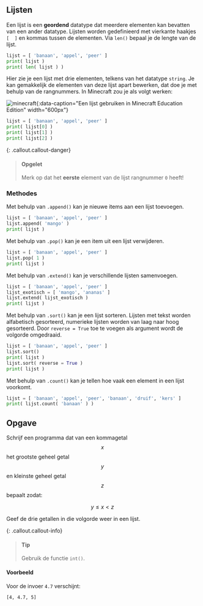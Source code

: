 ## Lijsten
Een lijst is een **geordend** datatype dat meerdere elementen kan bevatten van een ander datatype. Lijsten worden gedefinieerd met vierkante haakjes `[  ]` en kommas tussen de elementen. Via `len()` bepaal je de lengte van de lijst.

```python
lijst = [ 'banaan', 'appel', 'peer' ]
print( lijst )
print( len( lijst ) )
```
Hier zie je een lijst met drie elementen, telkens van het datatype `string`. Je kan gemakkelijk de elementen van deze lijst apart bewerken, dat doe je met behulp van de rangnummers. In Minecraft zou je als volgt werken:

![minecraft](media/minecraft.png "minecraft"){:data-caption="Een lijst gebruiken in Minecraft Education Edition" width="600px"}

```python
lijst = [ 'banaan', 'appel', 'peer' ]
print( lijst[0] )
print( lijst[1] )
print( lijst[2] )
```

{: .callout.callout-danger}
> #### Opgelet
> Merk op dat het **eerste** element van de lijst rangnummer `0` heeft!

### Methodes
Met behulp van `.append()` kan je nieuwe items aan een lijst toevoegen.
```python
lijst = [ 'banaan', 'appel', 'peer' ]
lijst.append( 'mango' )
print( lijst )
```

Met behulp van `.pop()` kan je een item uit een lijst verwijderen.
```python
lijst = [ 'banaan', 'appel', 'peer' ]
lijst.pop( 1 )
print( lijst )
```

Met behulp van `.extend()` kan je verschillende lijsten samenvoegen.
```python
lijst = [ 'banaan', 'appel', 'peer' ]
lijst_exotisch = [ 'mango', 'ananas' ]
lijst.extend( lijst_exotisch )
print( lijst )
```

Met behulp van `.sort()` kan je een lijst sorteren. Lijsten met tekst worden alfabetisch gesorteerd, numerieke lijsten worden van laag naar hoog gesorteerd.
Door `reverse = True` toe te voegen als argument wordt de volgorde omgedraaid.
```python
lijst = [ 'banaan', 'appel', 'peer' ]
lijst.sort()
print( lijst )
lijst.sort( reverse = True )
print( lijst )
```

Met behulp van `.count()` kan je tellen hoe vaak een element in een lijst voorkomt.
```python
lijst = [ 'banaan', 'appel', 'peer', 'banaan', 'druif', 'kers' ]
print( lijst.count( 'banaan' ) )
```

## Opgave
Schrijf een programma dat van een kommagetal $$x$$ het grootste geheel getal $$y$$ en kleinste geheel getal $$z$$ bepaalt zodat:

$$
y \leqslant x < z
$$

Geef de drie getallen in die volgorde weer in een lijst.

{: .callout.callout-info}
> #### Tip
> Gebruik de functie `int()`.

#### Voorbeeld
Voor de invoer `4.7` verschijnt:
```
[4, 4.7, 5]
```